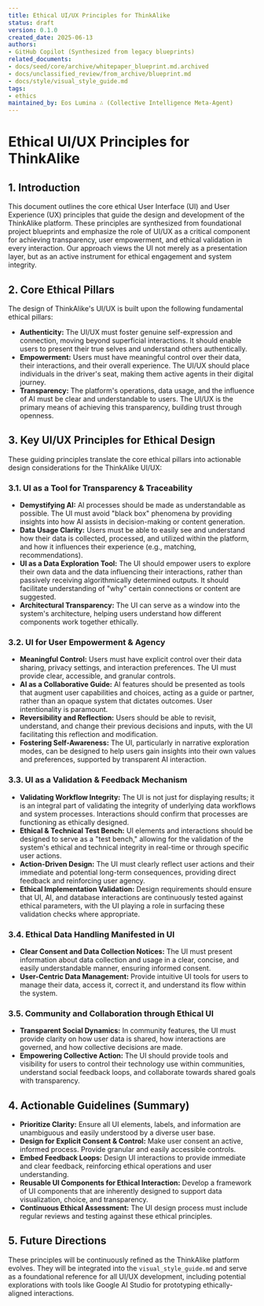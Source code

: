 ```yaml
---
title: Ethical UI/UX Principles for ThinkAlike
status: draft
version: 0.1.0
created_date: 2025-06-13
authors:
- GitHub Copilot (Synthesized from legacy blueprints)
related_documents:
- docs/seed/core/archive/whitepaper_blueprint.md.archived
- docs/unclassified_review/from_archive/blueprint.md
- docs/style/visual_style_guide.md
tags:
- ethics
maintained_by: Eos Lumina ∴ (Collective Intelligence Meta-Agent)
---
```



# Ethical UI/UX Principles for ThinkAlike

## 1. Introduction

This document outlines the core ethical User Interface (UI) and User Experience (UX) principles that guide the design and development of the ThinkAlike platform. These principles are synthesized from foundational project blueprints and emphasize the role of UI/UX as a critical component for achieving transparency, user empowerment, and ethical validation in every interaction. Our approach views the UI not merely as a presentation layer, but as an active instrument for ethical engagement and system integrity.

## 2. Core Ethical Pillars

The design of ThinkAlike's UI/UX is built upon the following fundamental ethical pillars:

*   **Authenticity:** The UI/UX must foster genuine self-expression and connection, moving beyond superficial interactions. It should enable users to present their true selves and understand others authentically.
*   **Empowerment:** Users must have meaningful control over their data, their interactions, and their overall experience. The UI/UX should place individuals in the driver's seat, making them active agents in their digital journey.
*   **Transparency:** The platform's operations, data usage, and the influence of AI must be clear and understandable to users. The UI/UX is the primary means of achieving this transparency, building trust through openness.

## 3. Key UI/UX Principles for Ethical Design

These guiding principles translate the core ethical pillars into actionable design considerations for the ThinkAlike UI/UX:

### 3.1. UI as a Tool for Transparency & Traceability

*   **Demystifying AI:** AI processes should be made as understandable as possible. The UI must avoid "black box" phenomena by providing insights into how AI assists in decision-making or content generation.
*   **Data Usage Clarity:** Users must be able to easily see and understand how their data is collected, processed, and utilized within the platform, and how it influences their experience (e.g., matching, recommendations).
*   **UI as a Data Exploration Tool:** The UI should empower users to explore their own data and the data influencing their interactions, rather than passively receiving algorithmically determined outputs. It should facilitate understanding of "why" certain connections or content are suggested.
*   **Architectural Transparency:** The UI can serve as a window into the system's architecture, helping users understand how different components work together ethically.

### 3.2. UI for User Empowerment & Agency

*   **Meaningful Control:** Users must have explicit control over their data sharing, privacy settings, and interaction preferences. The UI must provide clear, accessible, and granular controls.
*   **AI as a Collaborative Guide:** AI features should be presented as tools that augment user capabilities and choices, acting as a guide or partner, rather than an opaque system that dictates outcomes. User intentionality is paramount.
*   **Reversibility and Reflection:** Users should be able to revisit, understand, and change their previous decisions and inputs, with the UI facilitating this reflection and modification.
*   **Fostering Self-Awareness:** The UI, particularly in narrative exploration modes, can be designed to help users gain insights into their own values and preferences, supported by transparent AI interaction.

### 3.3. UI as a Validation & Feedback Mechanism

*   **Validating Workflow Integrity:** The UI is not just for displaying results; it is an integral part of validating the integrity of underlying data workflows and system processes. Interactions should confirm that processes are functioning as ethically designed.
*   **Ethical & Technical Test Bench:** UI elements and interactions should be designed to serve as a "test bench," allowing for the validation of the system's ethical and technical integrity in real-time or through specific user actions.
*   **Action-Driven Design:** The UI must clearly reflect user actions and their immediate and potential long-term consequences, providing direct feedback and reinforcing user agency.
*   **Ethical Implementation Validation:** Design requirements should ensure that UI, AI, and database interactions are continuously tested against ethical parameters, with the UI playing a role in surfacing these validation checks where appropriate.

### 3.4. Ethical Data Handling Manifested in UI

*   **Clear Consent and Data Collection Notices:** The UI must present information about data collection and usage in a clear, concise, and easily understandable manner, ensuring informed consent.
*   **User-Centric Data Management:** Provide intuitive UI tools for users to manage their data, access it, correct it, and understand its flow within the system.

### 3.5. Community and Collaboration through Ethical UI

*   **Transparent Social Dynamics:** In community features, the UI must provide clarity on how user data is shared, how interactions are governed, and how collective decisions are made.
*   **Empowering Collective Action:** The UI should provide tools and visibility for users to control their technology use within communities, understand social feedback loops, and collaborate towards shared goals with transparency.

## 4. Actionable Guidelines (Summary)

*   **Prioritize Clarity:** Ensure all UI elements, labels, and information are unambiguous and easily understood by a diverse user base.
*   **Design for Explicit Consent & Control:** Make user consent an active, informed process. Provide granular and easily accessible controls.
*   **Embed Feedback Loops:** Design UI interactions to provide immediate and clear feedback, reinforcing ethical operations and user understanding.
*   **Reusable UI Components for Ethical Interaction:** Develop a framework of UI components that are inherently designed to support data visualization, choice, and transparency.
*   **Continuous Ethical Assessment:** The UI design process must include regular reviews and testing against these ethical principles.

## 5. Future Directions

These principles will be continuously refined as the ThinkAlike platform evolves. They will be integrated into the `visual_style_guide.md` and serve as a foundational reference for all UI/UX development, including potential explorations with tools like Google AI Studio for prototyping ethically-aligned interactions.
